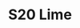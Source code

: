 ---
title: S20 Lime
permalink: "/teams/lime-3"
members:
- TJ Baggett (Captain)
- Brandon Waggoner (QB)
- Camilo Apolinares
- Sam Brown
- Bill Cammas
- Nikki Kasparek
- Nolan Lazarus
- Binh Ly
- Steph McDaniel
- Andrew Pettit
- Kevin Smiffy
- Ian Wahrenbrock
- Ty Wilson
teamid: 7106
name: S20 Lime
division: ''
---